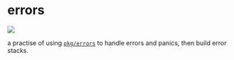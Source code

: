 # errors
![](https://github.com/yuchanns/gobyexample/workflows/errors/badge.svg?branch=monorepo)

a practise of using [`pkg/errors`](https://github.com/pkg/errors) to handle errors and panics, then build error stacks.